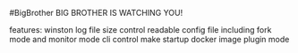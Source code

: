 #BigBrother
BIG BROTHER IS WATCHING YOU!

features:
winston log file size control
readable config file
including fork mode and monitor mode
cli control
make startup
docker image
plugin mode